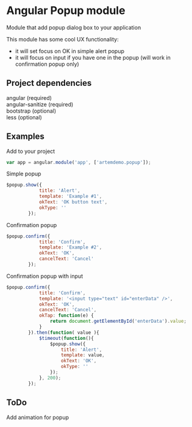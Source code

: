 # Angular Popup module #

Module that add popup dialog box to your application

This module has some cool UX functionality:<br>
- it will set focus on OK in simple alert popup<br>
- it will focus on input if you have one in the popup (will work in confirmation popup only)

## Project dependencies ##

angular (required)<br>
angular-sanitize (required)<br>
bootstrap (optional) <br>
less (optional)

## Examples ##

Add to your project

```javascript
var app = angular.module('app', ['artemdemo.popup']);
```

Simple popup

```javascript
$popup.show({
            title: 'Alert',
            template: 'Example #1',
            okText: 'OK button text',
            okType: ''
        });
```

Confirmation popup

```javascript
$popup.confirm({
            title: 'Confirm',
            template: 'Example #2',
            okText: 'OK',
            cancelText: 'Cancel'
        });
```

Confirmation popup with input

```javascript
$popup.confirm({
            title: 'Confirm',
            template: '<input type="text" id="enterData" />',
            okText: 'OK',
            cancelText: 'Cancel',
            okTap: function(e) {
                return document.getElementById('enterData').value;
            }
        }).then(function( value ){
            $timeout(function(){
                $popup.show({
                    title: 'Alert',
                    template: value,
                    okText: 'OK',
                    okType: ''
                });
            }, 200);
        });
```

## ToDo ##

Add animation for popup
